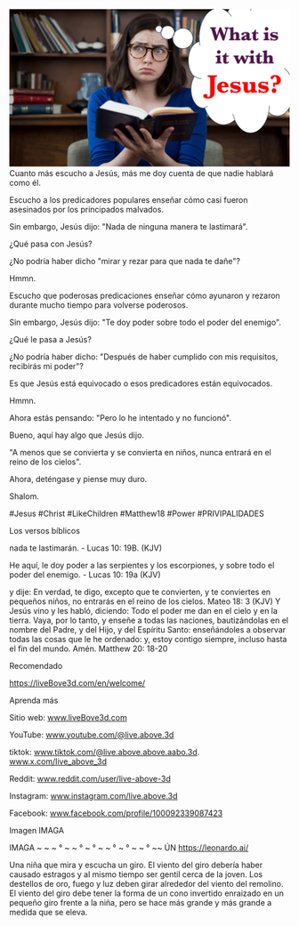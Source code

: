 ![Video cover image](../cover.jpeg)
Cuanto más escucho a Jesús, más me doy cuenta de que nadie hablará como él.

Escucho a los predicadores populares enseñar cómo casi fueron asesinados por los principados malvados.

Sin embargo, Jesús dijo: "Nada de ninguna manera te lastimará".

¿Qué pasa con Jesús?

¿No podría haber dicho "mirar y rezar para que nada te dañe"?

Hmmn.

Escucho que poderosas predicaciones enseñar cómo ayunaron y rezaron durante mucho tiempo para volverse poderosos.

Sin embargo, Jesús dijo: "Te doy poder sobre todo el poder del enemigo".

¿Qué le pasa a Jesús?

¿No podría haber dicho: "Después de haber cumplido con mis requisitos, recibirás mi poder"?

Es que Jesús está equivocado o esos predicadores están equivocados.

Hmmn.

Ahora estás pensando: "Pero lo he intentado y no funcionó".

Bueno, aquí hay algo que Jesús dijo.

"A menos que se convierta y se convierta en niños, nunca entrará en el reino de los cielos".

Ahora, deténgase y piense muy duro.

Shalom.


#Jesus #Christ #LikeChildren #Matthew18 #Power #PRIVIPALIDADES


Los versos bíblicos

nada te lastimarán. - Lucas 10: 19B. (KJV)

He aquí, le doy poder a las serpientes y los escorpiones, y sobre todo el poder del enemigo. - Lucas 10: 19a (KJV)

y dije: En verdad, te digo, excepto que te convierten, y te conviertes en pequeños niños, no entrarás en el reino de los cielos. Mateo 18: 3 (KJV)
Y Jesús vino y les habló, diciendo: Todo el poder me dan en el cielo y en la tierra. Vaya, por lo tanto, y enseñe a todas las naciones, bautizándolas en el nombre del Padre, y del Hijo, y del Espíritu Santo: enseñándoles a observar todas las cosas que le he ordenado: y, estoy contigo siempre, incluso hasta el fin del mundo. Amén. Matthew 20: 18-20


Recomendado

https://liveBove3d.com/en/welcome/


Aprenda más

Sitio web: www.liveBove3d.com

YouTube: www.youtube.com/@live.above.3d

tiktok: www.tiktok.com/@live.above.above.aabo.3d. www.x.com/live_above_3d

Reddit: www.reddit.com/user/live-above-3d

Instagram: www.instagram.com/live.above.3d

Facebook: www.facebook.com/profile/100092339087423

Imagen IMAGA


IMAGA ~ ~ ~ ° ~ ~ ° ~ ° ~ ~ ° ~ ° ~ ~ ° ~~ ÚN https://leonardo.ai/

Una niña que mira y escucha un giro. El viento del giro debería haber causado estragos y al mismo tiempo ser gentil cerca de la joven. Los destellos de oro, fuego y luz deben girar alrededor del viento del remolino. El viento del giro debe tener la forma de un cono invertido enraizado en un pequeño giro frente a la niña, pero se hace más grande y más grande a medida que se eleva.